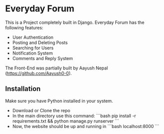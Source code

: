 # Everyday Forum

This is a Project completely built in Django. Everyday Forum has the following features:
<ul>
<li> User Authentication </li>
<li> Posting and Deleting Posts </li>
<li> Searching for Users </li>
<li> Notification System </li>
<li> Comments and Reply System </li>
</ul>

The Front-End was partially built by Aayush Nepal (https://github.com/Aayush0-0). 

## Installation

Make sure you have Python installed in your system.
<ul>
<li> Download or Clone the repo </li>
<li> In the main directory use this command: ```bash 
pip install -r requirements.txt && python manage.py runserver
``` </li>
<li> Now, the website should be up and running in ```bash
localhost:8000
``` </li>
</ul>